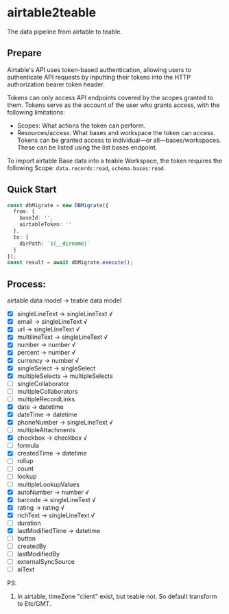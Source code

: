 # airtable2teable

The data pipeline from airtable to teable.

## Prepare

Airtable's API uses token-based authentication, allowing users to authenticate API requests by inputting their tokens
into the HTTP authorization bearer token header.

Tokens can only access API endpoints covered by the scopes granted to them. Tokens serve as the account of the user who
grants access, with the following limitations:

- Scopes: What actions the token can perform.
- Resources/access: What bases and workspace the token can access. Tokens can be granted access to individual—or
  all—bases/workspaces. These can be listed using the list bases endpoint.

To import airtable Base data into a teable Workspace, the token requires the following
Scope: `data.records:read`, `schema.bases:read`.

## Quick Start

```typescript
const dbMigrate = new DBMigrate({
  from: {
    baseId: '',
    airtableToken: ''
  },
  to: {
    dirPath: `${__dirname}`
  }
});
const result = await dbMigrate.execute();
```

## Process:

airtable data model -> teable data model

- [x] singleLineText -> singleLineText √
- [x] email -> singleLineText √
- [x] url -> singleLineText √
- [x] multilineText -> singleLineText √
- [x] number -> number √
- [x] percent -> number √
- [x] currency -> number √
- [x] singleSelect -> singleSelect
- [x] multipleSelects -> multipleSelects
- [ ] singleCollaborator
- [ ] multipleCollaborators
- [ ] multipleRecordLinks
- [x] date -> datetime
- [x] dateTime -> datetime
- [x] phoneNumber -> singleLineText √
- [ ] multipleAttachments
- [x] checkbox -> checkbox √
- [ ] formula
- [x] createdTime -> datetime
- [ ] rollup
- [ ] count
- [ ] lookup
- [ ] multipleLookupValues
- [x] autoNumber -> number √
- [x] barcode -> singleLineText √
- [x] rating -> rating √
- [x] richText -> singleLineText √
- [ ] duration
- [x] lastModifiedTime -> datetime
- [ ] button
- [ ] createdBy
- [ ] lastModifiedBy
- [ ] externalSyncSource
- [ ] aiText

PS:

1. In airtable, timeZone "client" exist, but teable not. So default transform to Etc/GMT.